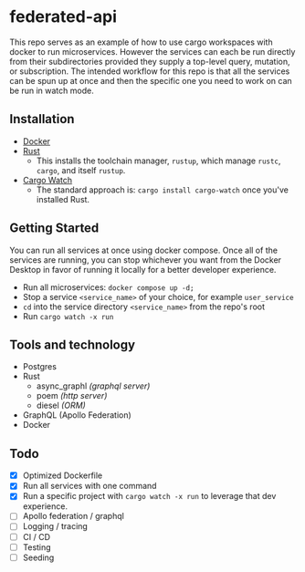 # federated-api

This repo serves as an example of how to use cargo workspaces with docker to run microservices. However the services can each be run directly from their subdirectories provided they supply a top-level query, mutation, or subscription. The intended workflow for this repo is that all the services can be spun up at once and then the specific one you need to work on can be run in watch mode.

## Installation
- [Docker](https://www.docker.com/products/docker-desktop/)
- [Rust](https://www.rust-lang.org/tools/install)
  - This installs the toolchain manager, `rustup`, which manage `rustc`, `cargo`, and itself `rustup`.
- [Cargo Watch](https://github.com/watchexec/cargo-watch)
  - The standard approach is: `cargo install cargo-watch` once you've installed Rust.

## Getting Started
You can run all services at once using docker compose. Once all of the services are running, you can stop whichever you want from the Docker Desktop in favor of running it locally for a better developer experience.

- Run all microservices: `docker compose up -d;`
- Stop a service `<service_name>` of your choice, for example `user_service`
- `cd` into the service directory `<service_name>` from the repo's root
- Run `cargo watch -x run`

## Tools and technology
- Postgres
- Rust
  - async_graphl _(graphql server)_
  - poem _(http server)_
  - diesel _(ORM)_
- GraphQL (Apollo Federation)
- Docker

## Todo
- [x] Optimized Dockerfile
- [x] Run all services with one command
- [x] Run a specific project with `cargo watch -x run` to leverage that dev experience.
- [ ] Apollo federation / graphql
- [ ] Logging / tracing
- [ ] CI / CD
- [ ] Testing
- [ ] Seeding